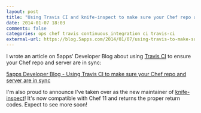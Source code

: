 ```yaml
---
layout: post
title: "Using Travis CI and knife-inspect to make sure your Chef repo and server are in sync"
date: 2014-01-07 18:03
comments: false
categories: ops chef travis continuous_integration ci travis-ci
external-url: https://blog.5apps.com/2014/01/07/using-travis-to-make-sure-your-chef-repo-and-server-are-in-sync.html
---
```


I wrote an article on 5apps' Developer Blog about using [Travis CI][travis_ci] to
ensure your Chef repo and server are in sync:

[5apps Developer Blog - Using Travis CI to make sure your Chef repo and server
are in sync][5apps_blog]

I'm also proud to announce I've taken over as the new maintainer of
[knife-inspect][knife-inspect]! It's now compatible with Chef 11 and returns
the proper return codes. Expect to see more soon!

[5apps_blog]: https://blog.5apps.com/2014/01/07/using-travis-to-make-sure-your-chef-repo-and-server-are-in-sync.html
[travis_ci]: https://travis-ci.com/
[knife-inspect]: https://rubygems.org/gems/knife-inspect
